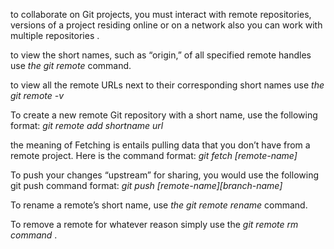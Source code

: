  to collaborate on Git projects, you must interact with remote repositories, versions of a project residing online or on a network  also you can work with multiple repositories .

to view the short names, such as “origin,” of all specified remote handles use  *the git remote* command.

 to view all the remote URLs next to their corresponding short names 
  use *the git remote -v*

To create a new remote Git repository with a short name, use the following format:
*git remote add shortname url*

the meaning of Fetching  is entails pulling data that you don’t have from a remote project.
Here is the command format:
*git fetch [remote-name]*

To push your changes “upstream” for sharing, you would use the following git push command format:
*git push [remote-name][branch-name]*

To rename a remote’s short name, use *the git remote rename* command.

To remove a remote for whatever reason simply use the *git remote rm command* .

